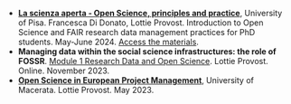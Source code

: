 
- [**La scienza aperta - Open Science, principles and practice**](https://dottorato.unipi.it/index.php/it/dottorandi/item/841.html), University of Pisa. Francesca Di Donato, Lottie Provost. Introduction to Open Science and FAIR research data management practices for PhD students. May-June 2024. [Access the materials](https://zenodo.org/records/11543129).  
- **Managing data within the social science infrastructures: the role of FOSSR**. [Module 1 Research Data and Open Science](https://zenodo.org/records/10074214). Lottie Provost. Online. November 2023. 
- [**Open Science in European Project Management**](https://zenodo.org/records/7927959), University of Macerata. Lottie Provost. May 2023. 
